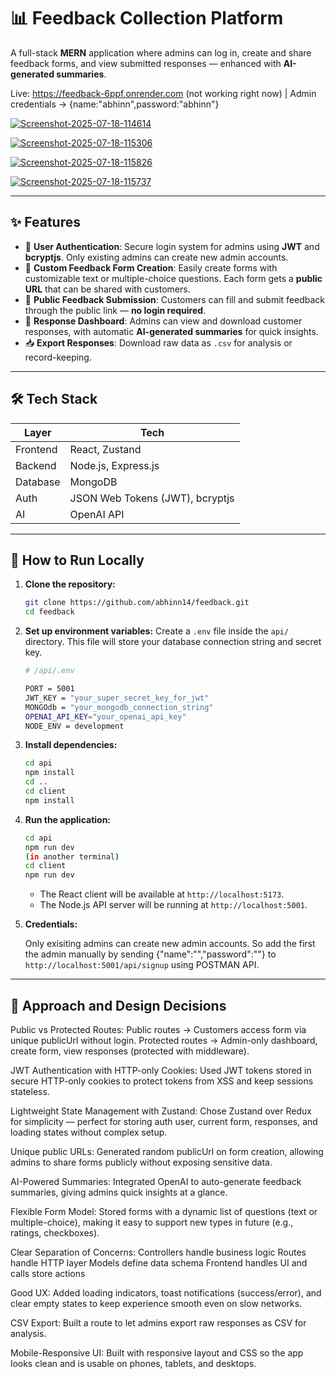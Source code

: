 # 📊 Feedback Collection Platform

A full-stack **MERN** application where admins can log in, create and share feedback forms, and view submitted responses — enhanced with **AI-generated summaries**.

Live: https://feedback-6ppf.onrender.com (not working right now) | Admin credentials -> {name:"abhinn",password:"abhinn"}

<a href="https://ibb.co/BVbd9hbK"><img src="https://i.ibb.co/6RzVkKzJ/Screenshot-2025-07-18-114614.png" alt="Screenshot-2025-07-18-114614" border="0"></a>

<a href="https://ibb.co/1ftDgNK3"><img src="https://i.ibb.co/Gv4K6DkX/Screenshot-2025-07-18-115306.png" alt="Screenshot-2025-07-18-115306" border="0"></a>

<a href="https://ibb.co/fVW79M7Q"><img src="https://i.ibb.co/dsvytBy7/Screenshot-2025-07-18-115826.png" alt="Screenshot-2025-07-18-115826" border="0"></a>

<a href="https://ibb.co/mrgwpMfF"><img src="https://i.ibb.co/cKVHq74X/Screenshot-2025-07-18-115737.png" alt="Screenshot-2025-07-18-115737" border="0"></a>

---

## ✨ Features

- 🔐 **User Authentication**: Secure login system for admins using **JWT** and **bcryptjs**. Only existing admins can create new admin accounts.
- 📝 **Custom Feedback Form Creation**: Easily create forms with customizable text or multiple-choice questions. Each form gets a **public URL** that can be shared with customers.
- 🚀 **Public Feedback Submission**: Customers can fill and submit feedback through the public link — **no login required**.
- 📜 **Response Dashboard**: Admins can view and download customer responses, with automatic **AI-generated summaries** for quick insights.
- 📥 **Export Responses**: Download raw data as `.csv` for analysis or record-keeping.

---

## 🛠 Tech Stack

| Layer        | Tech                                         |
| ------------ | -------------------------------------------- |
| Frontend     | React, Zustand                               |
| Backend      | Node.js, Express.js                          |
| Database     | MongoDB                                      |
| Auth         | JSON Web Tokens (JWT), bcryptjs              |
| AI           | OpenAI API                                   |

---

## 🚀 How to Run Locally

1.  **Clone the repository:**
    ```bash
    git clone https://github.com/abhinn14/feedback.git
    cd feedback
    ```

2.  **Set up environment variables:**
    Create a `.env` file inside the `api/` directory. This file will store your database connection string and secret key.

    ```bash
    # /api/.env

    PORT = 5001
    JWT_KEY = "your_super_secret_key_for_jwt"
    MONGOdb = "your_mongodb_connection_string"
    OPENAI_API_KEY="your_openai_api_key"
    NODE_ENV = development
    ```

3.  **Install dependencies:**
    ```bash
    cd api
    npm install
    cd ..
    cd client
    npm install
    ```

4.  **Run the application:**
    ```bash
    cd api
    npm run dev
    (in another terminal)
    cd client
    npm run dev
    ```
    -   The React client will be available at `http://localhost:5173`.
    -   The Node.js API server will be running at `http://localhost:5001`.
  
5. **Credentials:**
   
    Only exisiting admins can create new admin accounts. So add the first the admin manually by sending {"name":"","password":""} to `http://localhost:5001/api/signup` using POSTMAN API.

---

## 🧠 Approach and Design Decisions

Public vs Protected Routes:
Public routes -> Customers access form via unique publicUrl without login.
Protected routes -> Admin-only dashboard, create form, view responses (protected with middleware).

JWT Authentication with HTTP-only Cookies:
Used JWT tokens stored in secure HTTP-only cookies to protect tokens from XSS and keep sessions stateless.

Lightweight State Management with Zustand:
Chose Zustand over Redux for simplicity — perfect for storing auth user, current form, responses, and loading states without complex setup.

Unique public URLs:
Generated random publicUrl on form creation, allowing admins to share forms publicly without exposing sensitive data.

AI-Powered Summaries:
Integrated OpenAI to auto-generate feedback summaries, giving admins quick insights at a glance.

Flexible Form Model:
Stored forms with a dynamic list of questions (text or multiple-choice), making it easy to support new types in future (e.g., ratings, checkboxes).

Clear Separation of Concerns:
Controllers handle business logic
Routes handle HTTP layer
Models define data schema
Frontend handles UI and calls store actions

Good UX:
Added loading indicators, toast notifications (success/error), and clear empty states to keep experience smooth even on slow networks.

CSV Export:
Built a route to let admins export raw responses as CSV for analysis.

Mobile-Responsive UI:
Built with responsive layout and CSS so the app looks clean and is usable on phones, tablets, and desktops.
